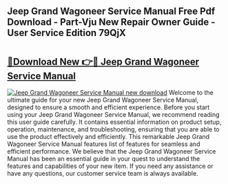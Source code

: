 ## Jeep Grand Wagoneer Service Manual Free Pdf Download - Part-Vju New Repair Owner Guide - User Service Edition 79QjX

# <h2><a href="http://bc37651.oget.top/?id=Jeep+Grand+Wagoneer+Service+Manual">🔗Download New 👉🔴 Jeep Grand Wagoneer Service Manual</a></h2>

[![Jeep Grand Wagoneer Service Manual new download](https://i.imgur.com/5g1atiW.png)](http://bc37651.oget.top/?id=Jeep+Grand+Wagoneer+Service+Manual)
Welcome to the ultimate guide for your new Jeep Grand Wagoneer Service Manual, designed to ensure a smooth and efficient experience. Before you start using your Jeep Grand Wagoneer Service Manual, we recommend reading this user guide carefully. It contains essential information on product setup, operation, maintenance, and troubleshooting, ensuring that you are able to use the product effectively and efficiently. This remarkable Jeep Grand Wagoneer Service Manual features list of features for seamless and efficient performance. We believe that the Jeep Grand Wagoneer Service Manual has been an essential guide in your quest to understand the features and capabilities of your new item. If you need any assistance or have any questions, our customer service team is always available.
